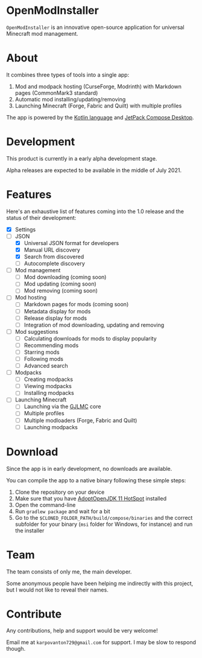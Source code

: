 # OpenModInstaller
`OpenModInstaller` is an innovative open-source application for universal Minecraft mod management.

# About

It combines three types of tools into a single app:

1. Mod and modpack hosting (CurseForge, Modrinth) with Markdown pages (CommonMark3 standard)
2. Automatic mod installing/updating/removing
3. Launching Minecraft (Forge, Fabric and Quilt) with multiple profiles

The app is powered by the [Kotlin language](https://kotlinlang.org/) and [JetPack Compose Desktop](https://www.jetbrains.com/lp/compose/).

# Development

This product is currently in a early alpha development stage.

Alpha releases are expected to be available in the middle of July 2021.

# Features

Here's an exhaustive list of features coming into the 1.0 release
and the status of their development:

- [x] Settings
- [ ] JSON
  - [x] Universal JSON format for developers
  - [x] Manual URL discovery
  - [x] Search from discovered
  - [ ] Autocomplete discovery
- [ ] Mod management
  - [ ] Mod downloading (coming soon)
  - [ ] Mod updating (coming soon)
  - [ ] Mod removing (coming soon)
- [ ] Mod hosting
  - [ ] Markdown pages for mods (coming soon)
  - [ ] Metadata display for mods
  - [ ] Release display for mods
  - [ ] Integration of mod downloading, updating and removing
- [ ] Mod suggestions
  - [ ] Calculating downloads for mods to display popularity
  - [ ] Recommending mods
  - [ ] Starring mods
  - [ ] Following mods
  - [ ] Advanced search
- [ ] Modpacks
  - [ ] Creating modpacks
  - [ ] Viewing modpacks
  - [ ] Installing modpacks
- [ ] Launching Minecraft
  - [ ] Launching via the [GJLMC](https://github.com/GoodTimeStudio/GoodTime-Java-Minecraft-Launcher-Core) core
  - [ ] Multiple profiles
  - [ ] Multiple modloaders (Forge, Fabric and Quilt)
  - [ ] Launching modpacks

# Download

Since the app is in early development, no downloads are available.

You can compile the app to a native binary following these simple steps:

1. Clone the repository on your device
2. Make sure that you have [AdoptOpenJDK 11 HotSpot](https://adoptopenjdk.net/) installed
3. Open the command-line
4. Run `gradlew package` and wait for a bit
5. Go to the `$CLONED_FOLDER_PATH/build/compose/binaries` and the correct subfolder for
your binary (`msi` folder for Windows, for instance) and run the installer

# Team

The team consists of only me, the main developer.

Some anonymous people have been helping me indirectly with this project, but I would not like to reveal their names.

# Contribute

Any contributions, help and support would be very welcome!

Email me at `karpovanton729@gmail.com` for support. I may be slow to respond though.
